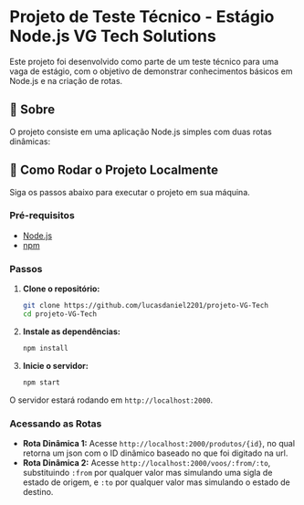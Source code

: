 # Projeto de Teste Técnico - Estágio Node.js VG Tech Solutions

Este projeto foi desenvolvido como parte de um teste técnico para uma vaga de estágio, com o objetivo de demonstrar conhecimentos básicos em Node.js e na criação de rotas.

## 📜 Sobre

O projeto consiste em uma aplicação Node.js simples com duas rotas dinâmicas:

## 🚀 Como Rodar o Projeto Localmente

Siga os passos abaixo para executar o projeto em sua máquina.

### Pré-requisitos

* [Node.js](https://nodejs.org/)
* [npm](https://www.npmjs.com/)

### Passos

1.  **Clone o repositório:**

    ```bash
    git clone https://github.com/lucasdaniel2201/projeto-VG-Tech
    cd projeto-VG-Tech
    ```

2.  **Instale as dependências:**

    ```bash
    npm install
    ```

3.  **Inicie o servidor:**

    ```bash
    npm start
    ```

O servidor estará rodando em `http://localhost:2000`.

### Acessando as Rotas

* **Rota Dinâmica 1:** Acesse `http://localhost:2000/produtos/{id}`, no qual retorna um json com o ID dinâmico baseado no que foi digitado na url.
* **Rota Dinâmica 2:** Acesse `http://localhost:2000/voos/:from/:to`, substituindo `:from` por qualquer valor mas simulando uma sigla de estado de origem, e `:to` por qualquer valor mas simulando o estado de destino.
